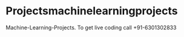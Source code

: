 # Projectsmachinelearningprojects
Machine-Learning-Projects. To get live coding call +91-6301302833

